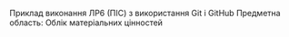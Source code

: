 Приклад виконання ЛР6 (ПІС) з використання Git i GitHub
Предметна область: Облік матеріальних цінностей
